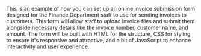 This is an example of how you can set up an online invoice submission form designed for the Finance Department staff to use for sending invoices to customers. This form will allow staff to upload invoice files and submit them alongside necessary details like the invoice number, customer name, and amount. The form will be built with HTML for the structure, CSS for styling to ensure it's responsive and attractive, and a bit of JavaScript to enhance interactivity and user experience.

